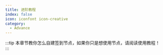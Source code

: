 ```yaml
---
title: 进阶教程
index: false
icon: iconfont icon-creative
category:
  - Advance
---
```


:::tip
本章节教你怎么自建签到节点，如果你只是想使用节点，请阅读使用教程！
:::

<Catalog />